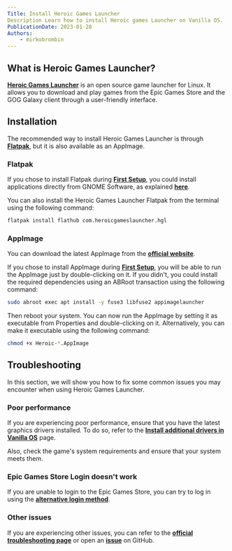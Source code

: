 ```yaml
---
Title: Install Heroic Games Launcher
Description Learn how to install Heroic games Launcher on Vanilla OS.
PublicationDate: 2023-01-28
Authors:
    - mirkobrombin
---
```


## What is Heroic Games Launcher?

[**Heroic Games Launcher**](https://heroicgameslauncher.com/) is an open source game launcher for Linux. It allows you to download and play games from the Epic Games Store and the GOG Galaxy client through a user-friendly interface.

## Installation

The recommended way to install Heroic Games Launcher is through [**Flatpak**](https://flatpak.org/), but it is also available as an AppImage.

### Flatpak

If you chose to install Flatpak during [**First Setup**](https://handbook.vanillaos.org/2022/11/18/first-setup.html), you could install applications directly from GNOME Software, as explained [**here**](https://handbook.vanillaos.org/2022/12/09/install-flatpaks.html#title3).

You can also install the Heroic Games Launcher Flatpak from the terminal using the following command:

```bash
flatpak install flathub com.heroicgameslauncher.hgl
```

### AppImage

You can download the latest AppImage from the [**official website**](https://heroicgameslauncher.com/downloads).

If you chose to install AppImage during [**First Setup**](https://handbook.vanillaos.org/2022/11/18/first-setup.html), you will be able to run the AppImage just by double-clicking on it. If you didn't, you could install the required dependencies using an ABRoot transaction using the following command:

```bash
sudo abroot exec apt install -y fuse3 libfuse2 appimagelauncher
```

Then reboot your system. You can now run the AppImage by setting it as executable from Properties and double-clicking on it. Alternatively, you can make it executable using the following command:

```bash
chmod +x Heroic-*.AppImage
```

## Troubleshooting

In this section, we will show you how to fix some common issues you may encounter when using Heroic Games Launcher.

### Poor performance

If you are experiencing poor performance, ensure that you have the latest graphics drivers installed. To do so, refer to the [**Install additional drivers in Vanilla OS**](https://handbook.vanillaos.org/2022/12/10/install-additional-drivers.html) page.

Also, check the game's system requirements and ensure that your system meets them.

### Epic Games Store Login doesn't work

If you are unable to login to the Epic Games Store, you can try to log in using the [**alternative login method**](https://github.com/Heroic-Games-Launcher/HeroicGamesLauncher/wiki/How-To:-Epic-Alternative-Login).

### Other issues

If you are experiencing other issues, you can refer to the [**official troubleshooting page**](https://github.com/Heroic-Games-Launcher/HeroicGamesLauncher/wiki/Troubleshooting) or open an [**issue**](https://github.com/Heroic-Games-Launcher/HeroicGamesLauncher/issues) on GitHub.
